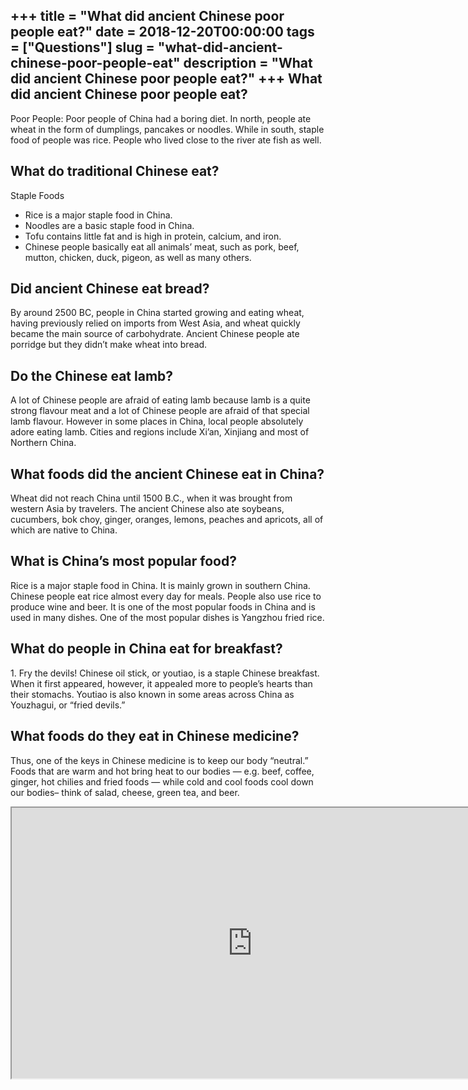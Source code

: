 +++
title = "What did ancient Chinese poor people eat?"
date = 2018-12-20T00:00:00
tags = ["Questions"]
slug = "what-did-ancient-chinese-poor-people-eat"
description = "What did ancient Chinese poor people eat?"
+++
What did ancient Chinese poor people eat?
-----------------------------------------

Poor People: Poor people of China had a boring diet. In north, people ate wheat in the form of dumplings, pancakes or noodles. While in south, staple food of people was rice. People who lived close to the river ate fish as well.

What do traditional Chinese eat?
--------------------------------

Staple Foods

- Rice is a major staple food in China.
- Noodles are a basic staple food in China.
- Tofu contains little fat and is high in protein, calcium, and iron.
- Chinese people basically eat all animals’ meat, such as pork, beef, mutton, chicken, duck, pigeon, as well as many others.

Did ancient Chinese eat bread?
------------------------------

By around 2500 BC, people in China started growing and eating wheat, having previously relied on imports from West Asia, and wheat quickly became the main source of carbohydrate. Ancient Chinese people ate porridge but they didn’t make wheat into bread.

Do the Chinese eat lamb?
------------------------

A lot of Chinese people are afraid of eating lamb because lamb is a quite strong flavour meat and a lot of Chinese people are afraid of that special lamb flavour. However in some places in China, local people absolutely adore eating lamb. Cities and regions include Xi’an, Xinjiang and most of Northern China.

What foods did the ancient Chinese eat in China?
------------------------------------------------

Wheat did not reach China until 1500 B.C., when it was brought from western Asia by travelers. The ancient Chinese also ate soybeans, cucumbers, bok choy, ginger, oranges, lemons, peaches and apricots, all of which are native to China.

What is China’s most popular food?
----------------------------------

Rice is a major staple food in China. It is mainly grown in southern China. Chinese people eat rice almost every day for meals. People also use rice to produce wine and beer. It is one of the most popular foods in China and is used in many dishes. One of the most popular dishes is Yangzhou fried rice.

What do people in China eat for breakfast?
------------------------------------------

1\. Fry the devils! Chinese oil stick, or youtiao, is a staple Chinese breakfast. When it first appeared, however, it appealed more to people’s hearts than their stomachs. Youtiao is also known in some areas across China as Youzhagui, or “fried devils.”

What foods do they eat in Chinese medicine?
-------------------------------------------

Thus, one of the keys in Chinese medicine is to keep our body “neutral.” Foods that are warm and hot bring heat to our bodies — e.g. beef, coffee, ginger, hot chilies and fried foods — while cold and cool foods cool down our bodies– think of salad, cheese, green tea, and beer.

<iframe allow="accelerometer; autoplay; clipboard-write; encrypted-media; gyroscope; picture-in-picture" allowfullscreen="" class="__youtube_prefs__  epyt-is-override  no-lazyload" data-no-lazy="1" data-origheight="433" data-origwidth="770" data-skipgform_ajax_framebjll="" height="433" id="_ytid_62499" loading="lazy" src="https://www.youtube.com/embed/af-Vm7ojxSw?enablejsapi=1&autoplay=0&cc_load_policy=0&cc_lang_pref=&iv_load_policy=1&loop=0&modestbranding=0&rel=1&fs=1&playsinline=0&autohide=2&theme=dark&color=red&controls=1&" title="YouTube player" width="770"></iframe>